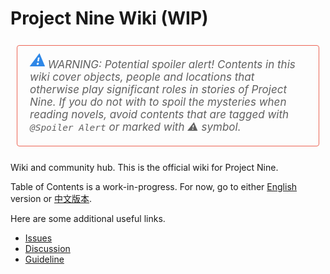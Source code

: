 <style>
    /* Blockquote style */
    blockquote{
        font-size:17px;
        font-style: italic;
        border: 1px solid #ed6555;
        border-radius:4px;
        padding: 20px;
        margin: 1.5em 10px;
        clear: both;
    }
    blockquote:before {
        color: #2e87e7;
        content: "⚠️";
        font-size: 1.5em;
        line-height: 0.2em;
        margin-right: 0.1em;
        vertical-align: 0.1em;
    }
</style>

# Project Nine Wiki (WIP)

<!-- 
The Project Nine Wiki is dedicated to Project Nine in-world entities, and NOT *about* project nine or per *meta-project-nine* - aka. those things "about" project nine are considered management sort of notes.
If something exists in our world (aka. on earth, and in-world), consider don't record it here in Wiki (record as Legends of NFC catalog instead) unless it's really siginificant.  

Specifically, those are the things that DO NOT go in this wiki:  

1. Descriptions of canonical novels, because those are (usually) NOT in-world entities.

On the other hand, we could have a seperate folder `Meta` which denote things not-in-world, thus making this wiki complete, and comprehensible about Project Nine.

For quick ideas that are not developed, use Legends of NFC: useful for names, relationships, foods, etc.

In the future this wiki is subject based, instead of physically (or geographically) based. And we are diminishing the role of categorization in favour of self-contained contents.
The only potentially programmable feature is tags. Otherwise this wiki is not programmed.
We don't need any images or videos - just text notes are good enough. All images should generally go to ~~either DigiKam or~~ Digital Assets (including P9 specific reference images).
-->

<blockquote>WARNING: Potential spoiler alert! Contents in this wiki cover objects, people and locations that otherwise play significant roles in stories of Project Nine. If you do not with to spoil the mysteries when reading novels, avoid contents that are tagged with <code>@Spoiler Alert</code> or marked with ⚠️ symbol.</blockquote>

Wiki and community hub.
This is the official wiki for Project Nine.

Table of Contents is a work-in-progress. For now, go to either [English](./en) version or [中文版本](./中文).

Here are some additional useful links.

* [Issues](https://github.com/Charles-Zhang-Project-Nine/ProjectNineWiki/issues)
* [Discussion](https://github.com/Charles-Zhang-Project-Nine/ProjectNineWiki/discussions)
* [Guideline](https://wiki.nine.totalimagine.com/assets/blog/posts/2024/01/15/Project-Nine-Wiki-Community-Guidelines.html)